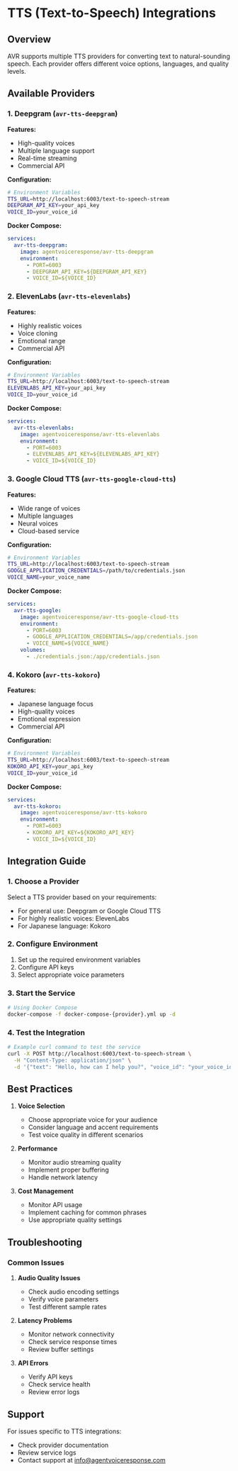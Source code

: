 # TTS (Text-to-Speech) Integrations

## Overview

AVR supports multiple TTS providers for converting text to natural-sounding speech. Each provider offers different voice options, languages, and quality levels.

## Available Providers

### 1. Deepgram (`avr-tts-deepgram`)

**Features:**
- High-quality voices
- Multiple language support
- Real-time streaming
- Commercial API

**Configuration:**
```bash
# Environment Variables
TTS_URL=http://localhost:6003/text-to-speech-stream
DEEPGRAM_API_KEY=your_api_key
VOICE_ID=your_voice_id
```

**Docker Compose:**
```yaml
services:
  avr-tts-deepgram:
    image: agentvoiceresponse/avr-tts-deepgram
    environment:
      - PORT=6003
      - DEEPGRAM_API_KEY=${DEEPGRAM_API_KEY}
      - VOICE_ID=${VOICE_ID}
```

### 2. ElevenLabs (`avr-tts-elevenlabs`)

**Features:**
- Highly realistic voices
- Voice cloning
- Emotional range
- Commercial API

**Configuration:**
```bash
# Environment Variables
TTS_URL=http://localhost:6003/text-to-speech-stream
ELEVENLABS_API_KEY=your_api_key
VOICE_ID=your_voice_id
```

**Docker Compose:**
```yaml
services:
  avr-tts-elevenlabs:
    image: agentvoiceresponse/avr-tts-elevenlabs
    environment:
      - PORT=6003
      - ELEVENLABS_API_KEY=${ELEVENLABS_API_KEY}
      - VOICE_ID=${VOICE_ID}
```

### 3. Google Cloud TTS (`avr-tts-google-cloud-tts`)

**Features:**
- Wide range of voices
- Multiple languages
- Neural voices
- Cloud-based service

**Configuration:**
```bash
# Environment Variables
TTS_URL=http://localhost:6003/text-to-speech-stream
GOOGLE_APPLICATION_CREDENTIALS=/path/to/credentials.json
VOICE_NAME=your_voice_name
```

**Docker Compose:**
```yaml
services:
  avr-tts-google:
    image: agentvoiceresponse/avr-tts-google-cloud-tts
    environment:
      - PORT=6003
      - GOOGLE_APPLICATION_CREDENTIALS=/app/credentials.json
      - VOICE_NAME=${VOICE_NAME}
    volumes:
      - ./credentials.json:/app/credentials.json
```

### 4. Kokoro (`avr-tts-kokoro`)

**Features:**
- Japanese language focus
- High-quality voices
- Emotional expression
- Commercial API

**Configuration:**
```bash
# Environment Variables
TTS_URL=http://localhost:6003/text-to-speech-stream
KOKORO_API_KEY=your_api_key
VOICE_ID=your_voice_id
```

**Docker Compose:**
```yaml
services:
  avr-tts-kokoro:
    image: agentvoiceresponse/avr-tts-kokoro
    environment:
      - PORT=6003
      - KOKORO_API_KEY=${KOKORO_API_KEY}
      - VOICE_ID=${VOICE_ID}
```

## Integration Guide

### 1. Choose a Provider

Select a TTS provider based on your requirements:
- For general use: Deepgram or Google Cloud TTS
- For highly realistic voices: ElevenLabs
- For Japanese language: Kokoro

### 2. Configure Environment

1. Set up the required environment variables
2. Configure API keys
3. Select appropriate voice parameters

### 3. Start the Service

```bash
# Using Docker Compose
docker-compose -f docker-compose-{provider}.yml up -d
```

### 4. Test the Integration

```bash
# Example curl command to test the service
curl -X POST http://localhost:6003/text-to-speech-stream \
  -H "Content-Type: application/json" \
  -d '{"text": "Hello, how can I help you?", "voice_id": "your_voice_id"}'
```

## Best Practices

1. **Voice Selection**
   - Choose appropriate voice for your audience
   - Consider language and accent requirements
   - Test voice quality in different scenarios

2. **Performance**
   - Monitor audio streaming quality
   - Implement proper buffering
   - Handle network latency

3. **Cost Management**
   - Monitor API usage
   - Implement caching for common phrases
   - Use appropriate quality settings

## Troubleshooting

### Common Issues

1. **Audio Quality Issues**
   - Check audio encoding settings
   - Verify voice parameters
   - Test different sample rates

2. **Latency Problems**
   - Monitor network connectivity
   - Check service response times
   - Review buffer settings

3. **API Errors**
   - Verify API keys
   - Check service health
   - Review error logs

## Support

For issues specific to TTS integrations:
- Check provider documentation
- Review service logs
- Contact support at [info@agentvoiceresponse.com](mailto:info@agentvoiceresponse.com) 